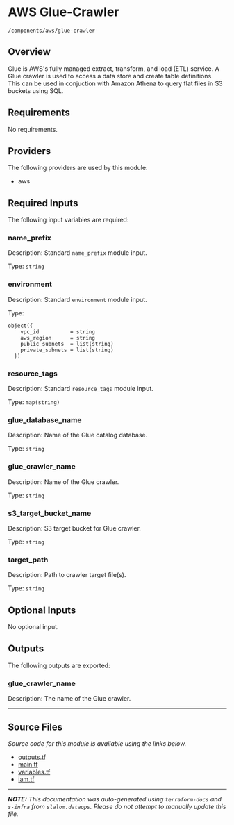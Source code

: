 
# AWS Glue-Crawler

`/components/aws/glue-crawler`

## Overview


Glue is AWS's fully managed extract, transform, and load (ETL) service.
A Glue crawler is used to access a data store and create table definitions.
This can be used in conjuction with Amazon Athena to query flat files in S3 buckets using SQL.

## Requirements

No requirements.

## Providers

The following providers are used by this module:

- aws

## Required Inputs

The following input variables are required:

### name\_prefix

Description: Standard `name_prefix` module input.

Type: `string`

### environment

Description: Standard `environment` module input.

Type:

```hcl
object({
    vpc_id          = string
    aws_region      = string
    public_subnets  = list(string)
    private_subnets = list(string)
  })
```

### resource\_tags

Description: Standard `resource_tags` module input.

Type: `map(string)`

### glue\_database\_name

Description: Name of the Glue catalog database.

Type: `string`

### glue\_crawler\_name

Description: Name of the Glue crawler.

Type: `string`

### s3\_target\_bucket\_name

Description: S3 target bucket for Glue crawler.

Type: `string`

### target\_path

Description: Path to crawler target file(s).

Type: `string`

## Optional Inputs

No optional input.

## Outputs

The following outputs are exported:

### glue\_crawler\_name

Description: The name of the Glue crawler.

---------------------

## Source Files

_Source code for this module is available using the links below._

* [outputs.tf](https://github.com/slalom-ggp/dataops-infra/tree/main//components/aws/glue-crawler/outputs.tf)
* [main.tf](https://github.com/slalom-ggp/dataops-infra/tree/main//components/aws/glue-crawler/main.tf)
* [variables.tf](https://github.com/slalom-ggp/dataops-infra/tree/main//components/aws/glue-crawler/variables.tf)
* [iam.tf](https://github.com/slalom-ggp/dataops-infra/tree/main//components/aws/glue-crawler/iam.tf)

---------------------

_**NOTE:** This documentation was auto-generated using
`terraform-docs` and `s-infra` from `slalom.dataops`.
Please do not attempt to manually update this file._
